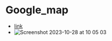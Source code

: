 # Google_map

- [link](https://bogdanlarionov.github.io/Google_map/)
- ![Screenshot 2023-10-28 at 10 05 03](https://github.com/BogdanLarionov/Google_map/assets/66039986/0c2e6d05-667e-49c3-b58b-312a903501c8)
